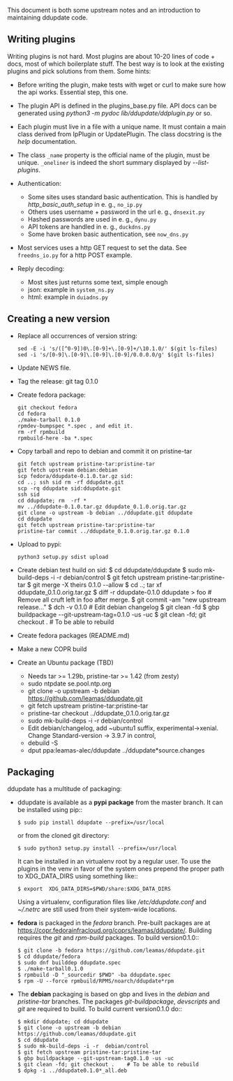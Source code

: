 This document is both some upstream notes and an introduction to
maintaining ddupdate code.

Writing plugins
---------------

Writing plugins is not hard. Most plugins are about 10-20 lines of code +
docs, most of which boilerplate stuff. The best way is to look at the
existing plugins and pick solutions from them. Some hints:

  - Before writing the plugin, make tests with wget or curl to make
    sure how the api works. Essential step, this one.

  - The plugin API is defined in the plugins\_base.py file. API docs can be
    generated using *python3 -m pydoc lib/ddupdate/ddplugin.py* or so.

  - Each plugin must live in a file with a unique name. It must contain a
    main class derived from IpPlugin or UpdatePlugin. The class docstring
    is the *help <plugin>* documentation.

  - The class ```_name``` property is the official name of the plugin, must
    be unique. ```_oneliner``` is indeed the short summary displayed by
    *--list-plugins*.

  - Authentication:
      - Some sites uses standard basic authentication. This is handled
        by *http_basic_auth_setup* in e. g., ```no_ip.py```
      - Others uses username + password in the url e. g., ```dnsexit.py```
      - Hashed passwords are used in e. g., ```dynu.py```
      - API tokens are handled in e. g., ```duckdns.py```
      - Some have broken basic authentication, see ```now_dns.py```

  - Most services uses a http GET request to set the data. See
    ```freedns_io.py``` for a http POST example.

  - Reply decoding:
      - Most sites just returns some text, simple enough
      - json: example in ```system_ns.py```
      - html: example in ```duiadns.py```

Creating a new version
----------------------

  - Replace all occurrences of version string:

        sed -E -i 's/([^0-9])0\.[0-9]+\.[0-9]+/\10.1.0/' $(git ls-files)
        sed -i 's/[0-9]\.[0-9]\.[0-9]\.[0-9]/0.0.0.0/g' $(git ls-files)

  - Update NEWS file.

  - Tag the release: git tag 0.1.0

  - Create fedora package:

        git checkout fedora
        cd fedora
        ./make-tarball 0.1.0
        rpmdev-bumpspec *.spec , and edit it.
        rm -rf rpmbuild
        rpmbuild-here -ba *.spec

  - Copy tarball and repo to debian and commit it on pristine-tar

        git fetch upstream pristine-tar:pristine-tar
        git fetch upstream debian:debian
        scp fedora/ddupdate-0.1.0.tar.gz sid:
        cd ..; ssh sid rm -rf ddupdate.git
        scp -rq ddupdate sid:ddupdate.git
        ssh sid
        cd ddupdate; rm  -rf *
        mv ../ddupdate-0.1.0.tar.gz ddupdate_0.1.0.orig.tar.gz
        git clone -o upstream -b debian ../ddupdate.git ddupdate
        cd ddupdate
        git fetch upstream pristine-tar:pristine-tar
        pristine-tar commit ../ddupdate_0.1.0.orig.tar.gz 0.1.0

  - Upload to pypi:

        python3 setup.py sdist upload

  - Create debian  test huild on sid:
        $ cd ddupdate/ddupdate
        $ sudo mk-build-deps -i -r  debian/control
        $ git fetch upstream pristine-tar:pristine-tar
        $ git merge -X theirs 0.1.0 --allow
        $ cd ..; tar xf ddupdate_0.1.0.orig.tar.gz
        $ diff -r ddupdate-0.1.0 ddupdate > foo
        # Remove all cruft left in foo after merge.
        $ git commit -am "new upstream release..."
        $ dch -v 0.1.0   # Edit debian changelog
        $ git  clean -fd
        $ gbp buildpackage --git-upstream-tag=0.1.0 -us -uc
        $ git clean -fd; git checkout .    # To be able to rebuild

  - Create fedora packages (README.md)
  - Make a new COPR build
  - Create an Ubuntu package (TBD)
    - Needs tar >= 1.29b, pristine-tar >= 1.42 (from zesty)
    - sudo ntpdate se.pool.ntp.org
    - git clone -o upstream -b debian https://github.com/leamas/ddupdate.git
    - git fetch upstream pristine-tar:pristine-tar
    - pristine-tar checkout ../ddupdate\_0.1.0.orig.tar.gz
    - sudo mk-build-deps -i -r debian/control
    - Edit debian/changelog, add ~ubuntu1 suffix, experimental-\>xenial.
      Change Standard-version -> 3.9.7 in control,
    - debuild -S
    - dput ppa:leamas-alec/ddupdate ../ddupdate\*source.changes

Packaging
---------

ddupdate has a multitude of packaging:

  - ddupdate is available as a **pypi package** from the master branch. It
    can be installed using pip::

        $ sudo pip install ddupdate --prefix=/usr/local

    or from the cloned git directory:

        $ sudo python3 setup.py install --prefix=/usr/local

    It can be installed in an virtualenv root by a regular user. To use
    the plugins in the venv in favor of the system ones prepend the proper
    path to XDG\_DATA\_DIRS using something like::

        $ export  XDG_DATA_DIRS=$PWD/share:$XDG_DATA_DIRS

    Using a virtualenv, configuration files like */etc/ddupdate.conf* and
    *~/.netrc* are still used from their system-wide locations.

  - **fedora** is packaged in the *fedora* branch.  Pre-built packages are
    at https://copr.fedorainfracloud.org/coprs/leamas/ddupdate/. Building
    requires the *git* and *rpm-build* packages. To build version0.1.0::

        $ git clone -b fedora https://github.com/leamas/ddupdate.git
        $ cd ddupdate/fedora
        $ sudo dnf builddep ddupdate.spec
        $ ./make-tarball0.1.0
        $ rpmbuild -D "_sourcedir $PWD" -ba ddupdate.spec
        $ rpm -U --force rpmbuild/RPMS/noarch/ddupdate*rpm

  - The **debian** packaging is based on gbp and lives in the *debian* and
    *pristine-tar* branches.  The packages *git-buildpackage*, *devscripts*
    and *git*  are required to build. To build current version0.1.0 do::

        $ mkdir ddupdate; cd ddupdate
        $ git clone -o upstream -b debian https://github.com/leamas/ddupdate.git
        $ cd ddupdate
        $ sudo mk-build-deps -i -r  debian/control
        $ git fetch upstream pristine-tar:pristine-tar
        $ gbp buildpackage --git-upstream-tag0.1.0 -us -uc
        $ git clean -fd; git checkout .    # To be able to rebuild
        $ dpkg -i ../ddupdate0.1.0*_all.deb
